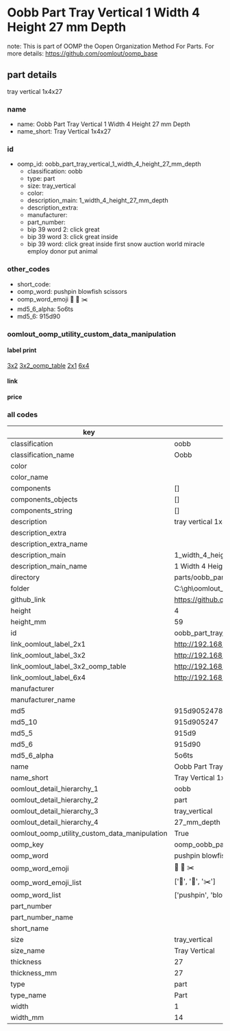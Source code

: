 # Oobb Part Tray Vertical 1 Width 4 Height 27 mm Depth  

note: This is part of OOMP the Oopen Organization Method For Parts. For more details: https://github.com/oomlout/oomp_base

##  part details
  



tray vertical 1x4x27



### name
* name: Oobb Part Tray Vertical 1 Width 4 Height 27 mm Depth
* name_short: Tray Vertical 1x4x27 
### id
* oomp_id: oobb_part_tray_vertical_1_width_4_height_27_mm_depth
  * classification: oobb
  * type: part
  * size: tray_vertical
  * color: 
  * description_main: 1_width_4_height_27_mm_depth
  * description_extra: 
  * manufacturer: 
  * part_number: 
  * bip 39 word 2: click great
  * bip 39 word 3: click great inside
  * bip 39 word: click great inside first snow auction world miracle employ donor put animal

### other_codes
* short_code: 
* oomp_word: pushpin blowfish scissors
* oomp_word_emoji :pushpin: :blowfish: :scissors:
* md5_6_alpha: 5o6ts
* md5_6: 915d90






### oomlout_oomp_utility_custom_data_manipulation
#### label print
[3x2](http://192.168.1.245:1112/?label=oomp%205o6ts)
[3x2_oomp_table](http://192.168.1.108:1112/?label=oomp%205o6ts)
[2x1](http://192.168.1.242:1112/?label=oomp%205o6ts)
[6x4](http://192.168.1.55:1112/?label=oomp%205o6ts)    

#### link

                              

#### price







### all codes 
| key | value |  
| --- | --- |  
| classification | oobb |  
| classification_name | Oobb |  
| color |  |  
| color_name |  |  
| components | [] |  
| components_objects | [] |  
| components_string | [] |  
| description | tray vertical 1x4x27 |  
| description_extra |  |  
| description_extra_name |  |  
| description_main | 1_width_4_height_27_mm_depth |  
| description_main_name | 1 Width 4 Height 27 mm Depth |  
| directory | parts/oobb_part_tray_vertical_1_width_4_height_27_mm_depth |  
| folder | C:\gh\oomlout_oobb_version_4_generated_parts\parts\oobb_part_tray_vertical_1_width_4_height_27_mm_depth |  
| github_link | https://github.com/oomlout/oomlout_oomp_part_src/tree/main/parts/oobb_part_tray_vertical_1_width_4_height_27_mm_depth |  
| height | 4 |  
| height_mm | 59 |  
| id | oobb_part_tray_vertical_1_width_4_height_27_mm_depth |  
| link_oomlout_label_2x1 | http://192.168.1.242:1112/?label=oomp%205o6ts |  
| link_oomlout_label_3x2 | http://192.168.1.245:1112/?label=oomp%205o6ts |  
| link_oomlout_label_3x2_oomp_table | http://192.168.1.108:1112/?label=oomp%205o6ts |  
| link_oomlout_label_6x4 | http://192.168.1.55:1112/?label=oomp%205o6ts |  
| manufacturer |  |  
| manufacturer_name |  |  
| md5 | 915d9052478d7fb43be6c576ea598955 |  
| md5_10 | 915d905247 |  
| md5_5 | 915d9 |  
| md5_6 | 915d90 |  
| md5_6_alpha | 5o6ts |  
| name | Oobb Part Tray Vertical 1 Width 4 Height 27 mm Depth |  
| name_short | Tray Vertical 1x4x27  |  
| oomlout_detail_hierarchy_1 | oobb |  
| oomlout_detail_hierarchy_2 | part |  
| oomlout_detail_hierarchy_3 | tray_vertical |  
| oomlout_detail_hierarchy_4 | 27_mm_depth |  
| oomlout_oomp_utility_custom_data_manipulation | True |  
| oomp_key | oomp_oobb_part_tray_vertical_1_width_4_height_27_mm_depth |  
| oomp_word | pushpin blowfish scissors |  
| oomp_word_emoji | :pushpin: :blowfish: :scissors: |  
| oomp_word_emoji_list | [':pushpin:', ':blowfish:', ':scissors:'] |  
| oomp_word_list | ['pushpin', 'blowfish', 'scissors'] |  
| part_number |  |  
| part_number_name |  |  
| short_name |  |  
| size | tray_vertical |  
| size_name | Tray Vertical |  
| thickness | 27 |  
| thickness_mm | 27 |  
| type | part |  
| type_name | Part |  
| width | 1 |  
| width_mm | 14 |  
